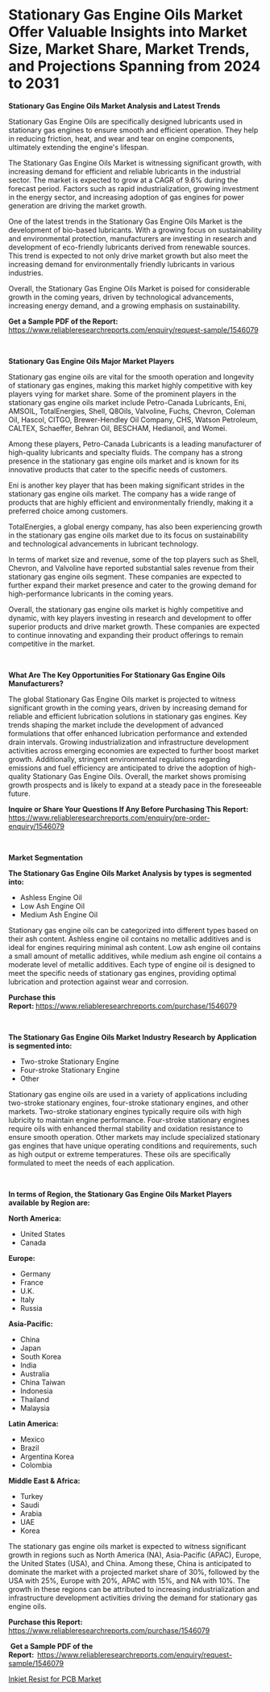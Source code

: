 <p><h1>Stationary Gas Engine Oils Market Offer Valuable Insights into Market Size, Market Share, Market Trends, and Projections Spanning from 2024 to 2031</h1></p><p><strong>Stationary Gas Engine Oils Market Analysis and Latest Trends</strong></p>
<p><p>Stationary Gas Engine Oils are specifically designed lubricants used in stationary gas engines to ensure smooth and efficient operation. They help in reducing friction, heat, and wear and tear on engine components, ultimately extending the engine's lifespan.</p><p>The Stationary Gas Engine Oils Market is witnessing significant growth, with increasing demand for efficient and reliable lubricants in the industrial sector. The market is expected to grow at a CAGR of 9.6% during the forecast period. Factors such as rapid industrialization, growing investment in the energy sector, and increasing adoption of gas engines for power generation are driving the market growth.</p><p>One of the latest trends in the Stationary Gas Engine Oils Market is the development of bio-based lubricants. With a growing focus on sustainability and environmental protection, manufacturers are investing in research and development of eco-friendly lubricants derived from renewable sources. This trend is expected to not only drive market growth but also meet the increasing demand for environmentally friendly lubricants in various industries.</p><p>Overall, the Stationary Gas Engine Oils Market is poised for considerable growth in the coming years, driven by technological advancements, increasing energy demand, and a growing emphasis on sustainability.</p></p>
<p><strong>Get a Sample PDF of the Report:&nbsp;</strong> <a href="https://www.reliableresearchreports.com/enquiry/request-sample/1546079">https://www.reliableresearchreports.com/enquiry/request-sample/1546079</a></p>
<p>&nbsp;</p>
<p><strong>Stationary Gas Engine Oils Major Market Players</strong></p>
<p><p>Stationary gas engine oils are vital for the smooth operation and longevity of stationary gas engines, making this market highly competitive with key players vying for market share. Some of the prominent players in the stationary gas engine oils market include Petro-Canada Lubricants, Eni, AMSOIL, TotalEnergies, Shell, Q8Oils, Valvoline, Fuchs, Chevron, Coleman Oil, Hascol, CITGO, Brewer-Hendley Oil Company, CHS, Watson Petroleum, CALTEX, Schaeffer, Behran Oil, BESCHAM, Hedianoil, and Womei.</p><p>Among these players, Petro-Canada Lubricants is a leading manufacturer of high-quality lubricants and specialty fluids. The company has a strong presence in the stationary gas engine oils market and is known for its innovative products that cater to the specific needs of customers.</p><p>Eni is another key player that has been making significant strides in the stationary gas engine oils market. The company has a wide range of products that are highly efficient and environmentally friendly, making it a preferred choice among customers.</p><p>TotalEnergies, a global energy company, has also been experiencing growth in the stationary gas engine oils market due to its focus on sustainability and technological advancements in lubricant technology.</p><p>In terms of market size and revenue, some of the top players such as Shell, Chevron, and Valvoline have reported substantial sales revenue from their stationary gas engine oils segment. These companies are expected to further expand their market presence and cater to the growing demand for high-performance lubricants in the coming years.</p><p>Overall, the stationary gas engine oils market is highly competitive and dynamic, with key players investing in research and development to offer superior products and drive market growth. These companies are expected to continue innovating and expanding their product offerings to remain competitive in the market.</p></p>
<p>&nbsp;</p>
<p><strong>What Are The Key Opportunities For Stationary Gas Engine Oils Manufacturers?</strong></p>
<p><p>The global Stationary Gas Engine Oils market is projected to witness significant growth in the coming years, driven by increasing demand for reliable and efficient lubrication solutions in stationary gas engines. Key trends shaping the market include the development of advanced formulations that offer enhanced lubrication performance and extended drain intervals. Growing industrialization and infrastructure development activities across emerging economies are expected to further boost market growth. Additionally, stringent environmental regulations regarding emissions and fuel efficiency are anticipated to drive the adoption of high-quality Stationary Gas Engine Oils. Overall, the market shows promising growth prospects and is likely to expand at a steady pace in the foreseeable future.</p></p>
<p><strong>Inquire or Share Your Questions If Any Before Purchasing This Report:</strong> <a href="https://www.reliableresearchreports.com/enquiry/pre-order-enquiry/1546079">https://www.reliableresearchreports.com/enquiry/pre-order-enquiry/1546079</a></p>
<p>&nbsp;</p>
<p><strong>Market Segmentation</strong></p>
<p><strong>The Stationary Gas Engine Oils Market Analysis by types is segmented into:</strong></p>
<p><ul><li>Ashless Engine Oil</li><li>Low Ash Engine Oil</li><li>Medium Ash Engine Oil</li></ul></p>
<p><p>Stationary gas engine oils can be categorized into different types based on their ash content. Ashless engine oil contains no metallic additives and is ideal for engines requiring minimal ash content. Low ash engine oil contains a small amount of metallic additives, while medium ash engine oil contains a moderate level of metallic additives. Each type of engine oil is designed to meet the specific needs of stationary gas engines, providing optimal lubrication and protection against wear and corrosion.</p></p>
<p><strong>Purchase this Report:&nbsp;</strong><a href="https://www.reliableresearchreports.com/purchase/1546079">https://www.reliableresearchreports.com/purchase/1546079</a></p>
<p>&nbsp;</p>
<p><strong>The Stationary Gas Engine Oils Market Industry Research by Application is segmented into:</strong></p>
<p><ul><li>Two-stroke Stationary Engine</li><li>Four-stroke Stationary Engine</li><li>Other</li></ul></p>
<p><p>Stationary gas engine oils are used in a variety of applications including two-stroke stationary engines, four-stroke stationary engines, and other markets. Two-stroke stationary engines typically require oils with high lubricity to maintain engine performance. Four-stroke stationary engines require oils with enhanced thermal stability and oxidation resistance to ensure smooth operation. Other markets may include specialized stationary gas engines that have unique operating conditions and requirements, such as high output or extreme temperatures. These oils are specifically formulated to meet the needs of each application.</p></p>
<p>&nbsp;</p>
<p><strong>In terms of Region, the Stationary Gas Engine Oils Market Players available by Region are:</strong></p>
<p>
    <p> <strong> North America: </strong>
        <ul>
            <li>United States</li>
            <li>Canada</li>
        </ul>
        </p> 
    <p> <strong> Europe: </strong>
        <ul>
            <li>Germany</li>
            <li>France</li>
            <li>U.K.</li>
            <li>Italy</li>
            <li>Russia</li>
        </ul>
        </p> 
    <p> <strong> Asia-Pacific: </strong>
        <ul>
            <li>China</li>
            <li>Japan</li>
            <li>South Korea</li>
            <li>India</li>
            <li>Australia</li>
            <li>China Taiwan</li>
            <li>Indonesia</li>
            <li>Thailand</li>
            <li>Malaysia</li>
        </ul>
        </p> 
    <p> <strong> Latin America: </strong>
        <ul>
            <li>Mexico</li>
            <li>Brazil</li>
            <li>Argentina Korea</li>
            <li>Colombia</li>
        </ul>
        </p> 
    <p> <strong> Middle East & Africa: </strong>
        <ul>
            <li>Turkey</li>
            <li>Saudi</li>
            <li>Arabia</li>
            <li>UAE</li>
            <li>Korea</li>
        </ul>
    </p>
    </p>
<p><p>The stationary gas engine oils market is expected to witness significant growth in regions such as North America (NA), Asia-Pacific (APAC), Europe, the United States (USA), and China. Among these, China is anticipated to dominate the market with a projected market share of 30%, followed by the USA with 25%, Europe with 20%, APAC with 15%, and NA with 10%. The growth in these regions can be attributed to increasing industrialization and infrastructure development activities driving the demand for stationary gas engine oils.</p></p>
<p><strong>Purchase this Report: </strong><a href="https://www.reliableresearchreports.com/purchase/1546079">https://www.reliableresearchreports.com/purchase/1546079</a></p>
<p>&nbsp;<strong>Get a Sample PDF of the Report:&nbsp;&nbsp;</strong><a href="https://www.reliableresearchreports.com/enquiry/request-sample/1546079">https://www.reliableresearchreports.com/enquiry/request-sample/1546079</a></p>
<p><strong></strong></p>
<p><p><a href="https://github.com/moyahfrancoestellec51j635wcx/Market-Research-Report-List-1/blob/main/inkjet-resist-for-pcb-market.md">Inkjet Resist for PCB Market</a></p></p>